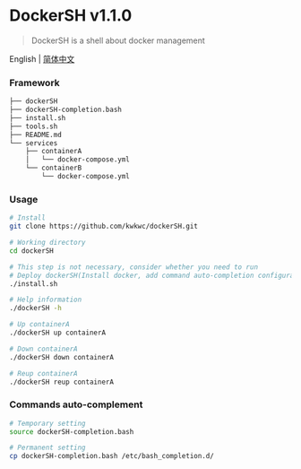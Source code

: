# DockerSH v1.1.0

> DockerSH is a shell about docker management

English | [简体中文](README.zh-CN.md)

### Framework
```bash
├── dockerSH
├── dockerSH-completion.bash
├── install.sh
├── tools.sh
├── README.md
└── services
    ├── containerA
    │   └── docker-compose.yml
    └── containerB
        └── docker-compose.yml
```

### Usage
```bash
# Install
git clone https://github.com/kwkwc/dockerSH.git

# Working directory
cd dockerSH

# This step is not necessary, consider whether you need to run
# Deploy dockerSH(Install docker, add command auto-completion configuration)
./install.sh

# Help information
./dockerSH -h

# Up containerA
./dockerSH up containerA

# Down containerA
./dockerSH down containerA

# Reup containerA
./dockerSH reup containerA
```

### Commands auto-complement
```bash
# Temporary setting
source dockerSH-completion.bash

# Permanent setting
cp dockerSH-completion.bash /etc/bash_completion.d/
```
